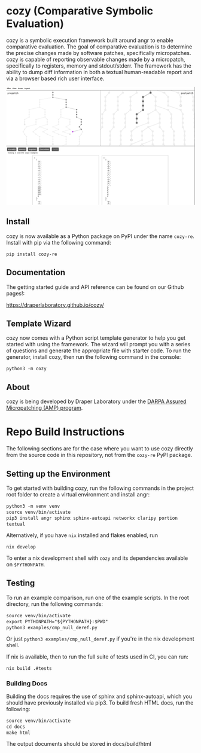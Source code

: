 # cozy (Comparative Symbolic Evaluation)

cozy is a symbolic execution framework built around angr to enable comparative evaluation.
The goal of comparative evaluation is to determine the precise changes made by software
patches, specifically micropatches. cozy is capable of reporting observable changes
made by a micropatch, specifically to registers, memory and stdout/stderr. The framework
has the ability to dump diff information in both a textual human-readable report and
via a browser based rich user interface.

![Screenshot](screenshots/cozy-viz-1.png)

## Install

cozy is now available as a Python package on PyPI under the name `cozy-re`.
Install with pip via the following command:

```commandline
pip install cozy-re
```

## Documentation

The getting started guide and API reference can be found on our Github pages!:

https://draperlaboratory.github.io/cozy/

## Template Wizard

cozy now comes with a Python script template generator to help you get started
with using the framework. The wizard will prompt you with a series of questions
and generate the appropriate file with starter code. To run the generator,
install cozy, then run the following command in the console:

```commandline
python3 -m cozy
```

## About

cozy is being developed by Draper Laboratory under the [DARPA Assured
Micropatching (AMP)
program](https://www.darpa.mil/program/assured-micropatching).

# Repo Build Instructions

The following sections are for the case where you want to use cozy directly
from the source code in this repository, not from the `cozy-re` PyPI package.

## Setting up the Environment

To get started with building cozy, run the following commands in the project
root folder to create a virtual environment and install angr:

```commandline
python3 -m venv venv
source venv/bin/activate
pip3 install angr sphinx sphinx-autoapi networkx claripy portion textual
```

Alternatively, if you have `nix` installed and flakes enabled, run

```commandline
nix develop
```

To enter a nix development shell with `cozy` and its dependencies available on
`$PYTHONPATH`.

## Testing

To run an example comparison, run one of the example scripts. In the root
directory, run the following commands:

```commandline
source venv/bin/activate
export PYTHONPATH="${PYTHONPATH}:$PWD"
python3 examples/cmp_null_deref.py
```

Or just `python3 examples/cmp_null_deref.py` if you're in the nix development
shell.

If nix is available, then to run the full suite of tests used in CI, you can
run:

```commandline
nix build .#tests
```

### Building Docs

Building the docs requires the use of sphinx and sphinx-autoapi, which you
should have previously installed via pip3. To build fresh HTML docs, run the
following:

```commandline
source venv/bin/activate
cd docs
make html
```

The output documents should be stored in docs/build/html

